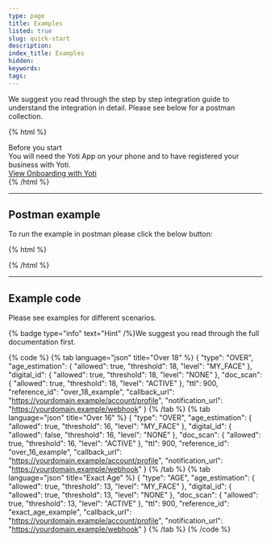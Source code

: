 ```yaml
---
type: page
title: Examples
listed: true
slug: quick-start
description: 
index_title: Examples
hidden: 
keywords: 
tags: 
---
```


We suggest you read through the step by step integration guide to understand the integration in detail. Please see below for a postman collection. 

{% html %}
<div class="alert-BYS">
   <div class="alert-title" id="BYS">
      Before you start
   </div>
   <div class="alert-text" >
      You will need the Yoti App on your phone and to have registered your business with Yoti.
   </div>
   <div class="alert-links"> 
         <a target="_self" href="https://developers.yoti.com/yoti/getting-started">View Onboarding with Yoti</a>
   </div>
</div>
{% /html %}

---

## Postman example

To run the example in postman please click the below button:

{% html %}
<div class="postman-run-button"
data-postman-action="collection/import"
data-postman-var-1="c18a872f5db803fa4d7d"></div>
<script type="text/javascript">
  (function (p,o,s,t,m,a,n) {
    !p[s] && (p[s] = function () { (p[t] || (p[t] = [])).push(arguments); });
    !o.getElementById(s+t) && o.getElementsByTagName("head")[0].appendChild((
      (n = o.createElement("script")),
      (n.id = s+t), (n.async = 1), (n.src = m), n
    ));
  }(window, document, "_pm", "PostmanRunObject", "https://run.pstmn.io/button.js"));
</script>
{% /html %}

---

## Example code

Please see examples for different scenarios. 

{% badge type="info" text="Hint" /%}We suggest you read through the full documentation first.

{% code %}
{% tab language="json" title="Over 18" %}
{
  "type": "OVER",
  "age_estimation": {
    "allowed": true,
    "threshold": 18,
    "level": "MY_FACE"
  },
  "digital_id": {
    "allowed": true,
    "threshold": 18,
    "level": "NONE"
  },
  "doc_scan": {
    "allowed": true,
    "threshold": 18,
    "level": "ACTIVE"
  },
  "ttl": 900,
  "reference_id": "over_18_example",
  "callback_url": "https://yourdomain.example/account/profile",
  "notification_url": "https://yourdomain.example/webhook"
}
{% /tab %}
{% tab language="json" title="Over 16" %}
{
  "type": "OVER",
  "age_estimation": {
    "allowed": true,
    "threshold": 16,
    "level": "MY_FACE"
  },
  "digital_id": {
    "allowed": false,
    "threshold": 16,
    "level": "NONE"
  },
  "doc_scan": {
    "allowed": true,
    "threshold": 16,
    "level": "ACTIVE"
  },
  "ttl": 900,
  "reference_id": "over_16_example",
  "callback_url": "https://yourdomain.example/account/profile",
  "notification_url": "https://yourdomain.example/webhook"
}
{% /tab %}
{% tab language="json" title="Exact Age" %}
{
  "type": "AGE",
  "age_estimation": {
    "allowed": true,
    "threshold": 13,
    "level": "MY_FACE"
  },
  "digital_id": {
    "allowed": true,
    "threshold": 13,
    "level": "NONE"
  },
  "doc_scan": {
    "allowed": true,
    "threshold": 13,
    "level": "ACTIVE"
  },
  "ttl": 900,
  "reference_id": "exact_age_example",
  "callback_url": "https://yourdomain.example/account/profile",
  "notification_url": "https://yourdomain.example/webhook"
}
{% /tab %}
{% /code %}